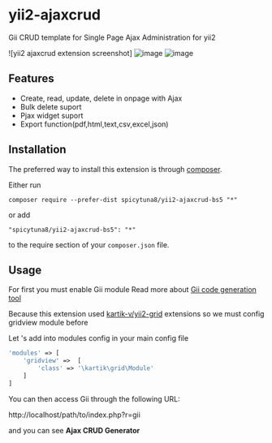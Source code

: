 yii2-ajaxcrud 
=============

Gii CRUD template for Single Page Ajax Administration for yii2 

![yii2 ajaxcrud extension screenshot]
![image](https://github.com/user-attachments/assets/84c06ab2-0ead-4d06-83eb-c369092c29fa)
![image](https://github.com/user-attachments/assets/143d5a20-865f-43f2-bda2-15ecf721da37)

Features
------------
+ Create, read, update, delete in onpage with Ajax
+ Bulk delete suport
+ Pjax widget suport
+ Export function(pdf,html,text,csv,excel,json)

Installation
------------

The preferred way to install this extension is through [composer](http://getcomposer.org/download/).

Either run

```
composer require --prefer-dist spicytuna8/yii2-ajaxcrud-bs5 "*"
```

or add

```
"spicytuna8/yii2-ajaxcrud-bs5": "*"
```

to the require section of your `composer.json` file.


Usage
-----
For first you must enable Gii module Read more about [Gii code generation tool](http://www.yiiframework.com/doc-2.0/guide-tool-gii.html)

Because this extension used [kartik-v/yii2-grid](https://github.com/kartik-v/yii2-grid) extensions so we must config gridview module before

Let 's add into modules config in your main config file
````php
'modules' => [
    'gridview' =>  [
        'class' => '\kartik\grid\Module'
    ]       
]
````

You can then access Gii through the following URL:

http://localhost/path/to/index.php?r=gii

and you can see <b>Ajax CRUD Generator</b>


